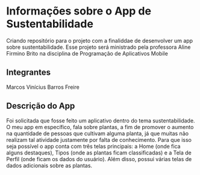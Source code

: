 # Informações sobre o App de Sustentabilidade

Criando repositório para o projeto com a finaliddae de desenvolver um app sobre sustentabilidade. Esse projeto será ministrado pela professora Aline Firmino Brito na disciplina de Programação de Aplicativos Mobile

## Integrantes 

Marcos Vinícius Barros Freire 

## Descrição do App

Foi solicitada que fosse feito um aplicativo dentro do tema sustentabilidade. O meu app em específico, fala sobre plantas, a fim de promover o aumento na quantidade de pessoas que cultivam alguma planta, já que muitas não realizam tal atividade justamente por falta de conhecimento. Para que isso seja possível o app conta com três telas principais: a Home (onde fica alguns destaques), Tipos (onde as plantas ficam classificadas) e a Tela de Perfil (onde ficam os dados do usuário). Além disso, possui várias telas de dados adicionais sobre as plantas.

